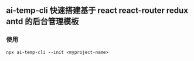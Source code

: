 ## ai-temp-cli 快速搭建基于 react react-router redux antd 的后台管理模板

### 使用

`npx ai-temp-cli --init <myproject-name>`
